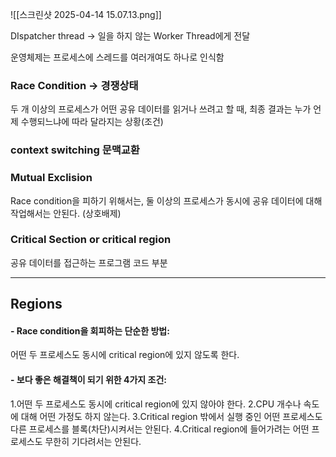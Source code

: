 ![[스크린샷 2025-04-14 15.07.13.png]]

DIspatcher thread -> 일을 하지 않는 Worker Thread에게 전달

운영체제는 프로세스에 스레드를 여러개여도 하나로 인식함

### Race Condition -> 경쟁상태
두 개 이상의 프로세스가 어떤 공유 데이터를 읽거나 쓰려고 할 때, 최종 결과는 누가 언제 수행되느냐에 따라 달라지는 상황(조건)

### context switching  문맥교환


### Mutual Exclision
Race condition을 피하기 위해서는,
둘 이상의 프로세스가 동시에 공유 데이터에 대해 작업해서는 안된다. (상호배제)

### Critical Section or critical region
공유 데이터를 접근하는 프로그램 코드 부분

---
##  Regions   
#### - Race condition을 회피하는 단순한 방법:

어떤 두 프로세스도 동시에 critical region에 있지 않도록 한다.

#### - 보다 좋은 해결책이 되기 위한 4가지 조건:

1.어떤 두 프로세스도 동시에 critical region에 있지 않아야 한다.
2.CPU 개수나 속도에 대해 어떤 가정도 하지 않는다.
3.Critical region 밖에서 실행 중인 어떤 프로세스도 다른 프로세스를 블록(차단)시켜서는 안된다.
4.Critical region에 들어가려는 어떤 프로세스도 무한히 기다려서는 안된다.


